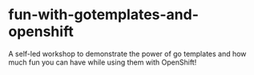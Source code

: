 # fun-with-gotemplates-and-openshift
A self-led workshop to demonstrate the power of go templates and how much fun you can have while using them with OpenShift!
